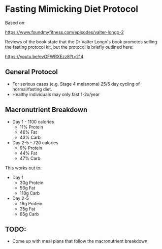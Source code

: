 # Fasting Mimicking Diet Protocol

Based on:

https://www.foundmyfitness.com/episodes/valter-longo-2

Reviews of the book state that the Dr Valter Longo's book promotes selling the fasting protocol kit, but the protocol
is briefly outlined here:

https://youtu.be/evGFWRXEzz8?t=214

## General Protocol

* For serious cases (e.g. Stage 4 melanoma) 25/5 day cycling of normal/fasting diet.
* Healthy individuals may only fast 1-2x/year

## Macronutrient Breakdown

* Day 1 - 1100 calories
  * 11% Protein
  * 46% Fat
  * 43% Carb
* Day 2-5 - 720 calories
  * 9% Protein
  * 44% Fat
  * 47% Carb

This works out to:

* Day 1
  * 30g Protein
  * 56g Fat
  * 118g Carb
* Day 2-5
  * 16g Protein
  * 35g Fat
  * 85g Carb

## TODO:

* Come up with meal plans that follow the macronutrient breakdown.
